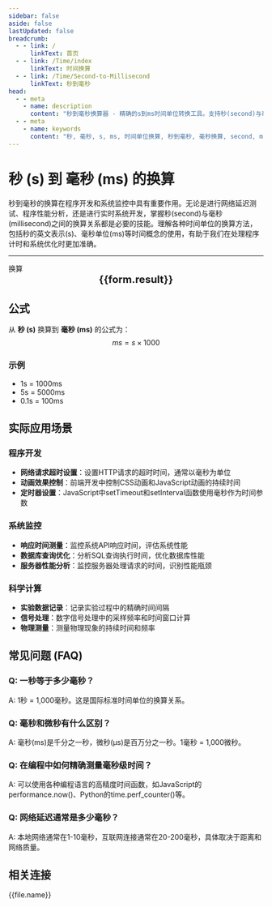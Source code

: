 ```yaml
---
sidebar: false
aside: false
lastUpdated: false
breadcrumb:
  - - link: /
      linkText: 首页
  - - link: /Time/index
      linkText: 时间换算
  - - link: /Time/Second-to-Millisecond
      linkText: 秒到毫秒
head:
  - - meta
    - name: description
      content: "秒到毫秒换算器 - 精确的s到ms时间单位转换工具。支持秒(second)与毫秒(millisecond)之间的快速换算，适用于程序开发、系统监控、科学计算等领域。提供详细的换算公式、实际应用场景和常见问题解答。"
  - - meta
    - name: keywords
      content: "秒, 毫秒, s, ms, 时间单位换算, 秒到毫秒, 毫秒换算, second, millisecond, 时间换算器, 毫秒微秒, 分秒换算, 秒单位换算, 秒转换, s是什么单位, 小时单位, 秒的换算, 时间秒, 秒换算小时, 时间转化, 一秒, 秒的定义, 秒单位, 秒换算, 分秒符号, 一秒是多少毫秒, 一毫秒等于多少秒, 秒的英文, 纳秒, 时间秒, 时间单位, 时间换算, 分钟, 一秒等于多少毫秒"
---
```

# 秒 (s) 到 毫秒 (ms) 的换算

秒到毫秒的换算在程序开发和系统监控中具有重要作用。无论是进行网络延迟测试、程序性能分析，还是进行实时系统开发，掌握秒(second)与毫秒(millisecond)之间的换算关系都是必要的技能。理解各种时间单位的换算方法，包括秒的英文表示(s)、毫秒单位(ms)等时间概念的使用，有助于我们在处理程序计时和系统优化时更加准确。

---
<script setup>
import { onMounted, reactive, inject, ref } from 'vue'
import { NButton,NForm ,NFormItem,NInput,NInputNumber,NSelect,NCard,useMessage,NGrid ,NGi  } from 'naive-ui'
import { defineClientComponent } from 'vitepress'
import { Time } from '../../files';

const convert = inject('convert')
const seoKey = ['毫秒微秒','分秒换算','秒单位换算','秒转换','s是什么单位','小时单位','秒的换算','时间 秒','秒换算小时','时间转化','一秒','秒的定义','秒单位','秒 時間 変換','秒换算','分秒符号','一秒是多少毫秒','一毫秒等于多少秒','秒的英文','纳秒','时间秒','时间单位','时间换算','分钟','一秒等于多少毫秒']
const form = reactive({
  number: null,
  result: '',
  title: '秒到毫秒换算器'
})

const convertHandler = () => {
  if (form.number !== null && !isNaN(form.number)) {
    const convertedValue = parseFloat(form.number) * 1000
    form.result = `${form.number}s = ${convertedValue.toFixed(0)}ms`
  } else {
    form.result = '请输入有效的数值。'
  }
}
</script>

<n-card :title="form.title" size="small" :bordered="false" style="margin-bottom: 16px">
  <n-form size="large" :model="form">
    <n-form-item label="秒 (s)">
      <n-input-number v-model:value="form.number" placeholder="输入秒" style="width: 100%" />
    </n-form-item>
    <n-form-item>
      <n-button type="info" @click="convertHandler" block>换算</n-button>
    </n-form-item>
  </n-form>
  <template #footer>
    <div style="font-size: 12px; color: #666; text-align: center;">
      <span v-for="(keyword, index) in seoKey" :key="index">
        {{ keyword }}<span v-if="index < seoKey.length - 1"> | </span>
      </span>
    </div>
  </template>
</n-card>

<n-card  embedded :bordered="false" hoverable>
  <div  style="text-align:center;font-size:20px;">
    <strong>{{form.result}}</strong>
  </div>
</n-card>

## 公式

从 **秒 (s)** 换算到 **毫秒 (ms)** 的公式为：
$$ ms = s \times 1000 $$

### 示例
- 1s = 1000ms
- 5s = 5000ms
- 0.1s = 100ms

## 实际应用场景

### 程序开发
- **网络请求超时设置**：设置HTTP请求的超时时间，通常以毫秒为单位
- **动画效果控制**：前端开发中控制CSS动画和JavaScript动画的持续时间
- **定时器设置**：JavaScript中setTimeout和setInterval函数使用毫秒作为时间参数

### 系统监控
- **响应时间测量**：监控系统API响应时间，评估系统性能
- **数据库查询优化**：分析SQL查询执行时间，优化数据库性能
- **服务器性能分析**：监控服务器处理请求的时间，识别性能瓶颈

### 科学计算
- **实验数据记录**：记录实验过程中的精确时间间隔
- **信号处理**：数字信号处理中的采样频率和时间窗口计算
- **物理测量**：测量物理现象的持续时间和频率

## 常见问题 (FAQ)

### Q: 一秒等于多少毫秒？
A: 1秒 = 1,000毫秒。这是国际标准时间单位的换算关系。

### Q: 毫秒和微秒有什么区别？
A: 毫秒(ms)是千分之一秒，微秒(μs)是百万分之一秒。1毫秒 = 1,000微秒。

### Q: 在编程中如何精确测量毫秒级时间？
A: 可以使用各种编程语言的高精度时间函数，如JavaScript的performance.now()、Python的time.perf_counter()等。

### Q: 网络延迟通常是多少毫秒？
A: 本地网络通常在1-10毫秒，互联网连接通常在20-200毫秒，具体取决于距离和网络质量。
## 相关连接
<n-grid x-gap="12" :cols="2">
  <n-gi v-for="(file, index) in Time" :key="index">
    <n-button
      text
      tag="a"
      :href="file.path"
      type="info"
    >
      {{file.name}}
    </n-button>
  </n-gi>
</n-grid>